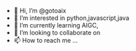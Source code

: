 - 👋 Hi, I’m @gotoaix
- 👀 I’m interested in python,javascript,java
- 🌱 I’m currently learning AIGC,
- 💞️ I’m looking to collaborate on 
- 📫 How to reach me ...

<!---
gotoaix/gotoaix is a ✨ special ✨ repository because its `README.md` (this file) appears on your GitHub profile.
You can click the Preview link to take a look at your changes.
--->
